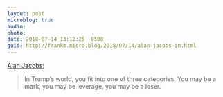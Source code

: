 ```yaml
---
layout: post
microblog: true
audio: 
photo: 
date: 2018-07-14 13:12:25 -0500
guid: http://frankm.micro.blog/2018/07/14/alan-jacobs-in.html
---
```

 [Alan Jacobs:](https://blog.ayjay.org/the-world-of-the-deal/)

>In Trump’s world, you fit into one of three categories. You may be a mark, you may be leverage, you may be a loser.
